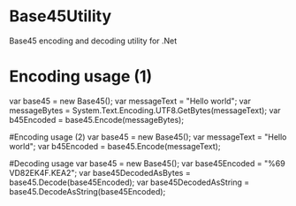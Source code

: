 # Base45Utility
Base45 encoding and decoding utility for .Net 

# Encoding usage (1)
var base45 = new Base45();
var messageText = "Hello world";
var messageBytes = System.Text.Encoding.UTF8.GetBytes(messageText);
var b45Encoded = base45.Encode(messageBytes);

#Encoding usage (2)
var base45 = new Base45();
var messageText = "Hello world";
var b45Encoded = base45.Encode(messageText);

#Decoding usage
var base45 = new Base45();
var base45Encoded = "%69 VD82EK4F.KEA2";
var base45DecodedAsBytes = base45.Decode(base45Encoded);
var base45DecodedAsString = base45.DecodeAsString(base45Encoded);
